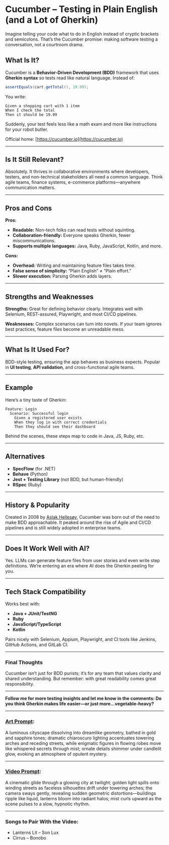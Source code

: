 # Cucumber – Testing in Plain English (and a Lot of Gherkin)

Imagine telling your code what to do in English instead of cryptic brackets and semicolons. That’s the Cucumber promise: making software testing a conversation, not a courtroom drama.

## What Is It?

Cucumber is a **Behavior-Driven Development (BDD)** framework that uses **Gherkin syntax** so tests read like natural language. Instead of:

```java
assertEquals(cart.getTotal(), 19.99);
```

You write:

```
Given a shopping cart with 1 item
When I check the total
Then it should be 19.99
```

Suddenly, your test feels less like a math exam and more like instructions for your robot butler.

Official home: [https://cucumber.io](https://cucumber.io)

---

## Is It Still Relevant?

Absolutely. It thrives in collaborative environments where developers, testers, and non-technical stakeholders all need a common language. Think agile teams, finance systems, e-commerce platforms—anywhere communication matters.

---

## Pros and Cons

**Pros:**

* **Readable:** Non-tech folks can read tests without squinting.
* **Collaboration-friendly:** Everyone speaks Gherkin, fewer miscommunications.
* **Supports multiple languages:** Java, Ruby, JavaScript, Kotlin, and more.

**Cons:**

* **Overhead:** Writing and maintaining feature files takes time.
* **False sense of simplicity:** “Plain English” ≠ “Plain effort.”
* **Slower execution:** Parsing Gherkin adds layers.

---

## Strengths and Weaknesses

**Strengths:** Great for defining behavior clearly. Integrates well with Selenium, REST-assured, Playwright, and most CI/CD pipelines.

**Weaknesses:** Complex scenarios can turn into novels. If your team ignores best practices, feature files become an unreadable mess.

---

## What Is It Used For?

BDD-style testing, ensuring the app behaves as business expects. Popular in **UI testing**, **API validation**, and cross-functional agile teams.

---

## Example

Here’s a tiny taste of Gherkin:

```
Feature: Login
  Scenario: Successful login
    Given a registered user exists
    When they log in with correct credentials
    Then they should see their dashboard
```

Behind the scenes, these steps map to code in Java, JS, Ruby, etc.

---

## Alternatives

* **SpecFlow** (for .NET)
* **Behave** (Python)
* **Jest + Testing Library** (not BDD, but human-friendly)
* **RSpec** (Ruby)

---

## History & Popularity

Created in 2008 by [Aslak Hellesøy](https://x.com/aslak_hellesoy), Cucumber was born out of the need to make BDD approachable. It peaked around the rise of Agile and CI/CD pipelines and is still widely adopted in enterprise teams.

---

## Does It Work Well with AI?

Yes. LLMs can generate feature files from user stories and even write step definitions. We’re entering an era where AI does the Gherkin peeling for you.

---

## Tech Stack Compatibility

Works best with:

* **Java + JUnit/TestNG**
* **Ruby**
* **JavaScript/TypeScript**
* **Kotlin**

Pairs nicely with Selenium, Appium, Playwright, and CI tools like Jenkins, GitHub Actions, and GitLab CI.

---

### Final Thoughts

Cucumber isn’t just for BDD purists; it’s for any team that values clarity and shared understanding. But remember: with great readability comes great responsibility.

---

**Follow me for more testing insights and let me know in the comments: Do you think Gherkin makes life easier—or just more...vegetable-heavy?**

---

### [Art Prompt](https://lumaiere.com/?gallery=random2):

A luminous cityscape dissolving into dreamlike geometry, bathed in gold and sapphire tones; dramatic chiaroscuro lighting accentuates towering arches and receding streets, while enigmatic figures in flowing robes move like whispered secrets through mist; ornate details shimmer under candlelit glow, evoking an atmosphere of opulent mystery.

---

### [Video Prompt](https://www.tiktok.com/@davelumai/video/7535269842228743455):

A cinematic glide through a glowing city at twilight; golden light spills onto winding streets as faceless silhouettes drift under towering arches; the camera sways gently, revealing sudden geometric distortions—buildings ripple like liquid, lanterns bloom into radiant halos; mist curls upward as the scene pulses to a slow, hypnotic rhythm.

---

### Songs to Pair With the Video:

* Lanterns Lit – Son Lux
* Cirrus – Bonobo
